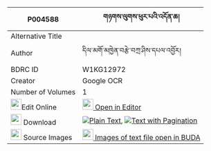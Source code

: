 |P004588|གཉགས་ལུགས་ཕུར་པའི་འདོན་ཆ། 
| --- | --- 
|Alternative Title |
|Author| དིལ་མགོ་མཁྱེན་བརྩེ་བཀྲ་ཤིས་དཔལ་འབྱོར།
|BDRC ID | W1KG12972
|Creator | Google OCR
|Number of Volumes| 1
|<img width="25" src="https://img.icons8.com/color/25/000000/edit-property.png">Edit Online| [<img width="25" src="https://avatars.githubusercontent.com/u/45091458?s=200&v=4"> Open in Editor](http://editor.openpecha.org/P004588)
|<img width="25" src="https://img.icons8.com/fluent/48/000000/download-2.png"/>  Download | [![](https://img.icons8.com/color/20/000000/txt.png)Plain Text](https://github.com/Openpecha/P004588/releases/download/v1/nyak_luk_purpa_i_don_cha_plain_P004588.zip), [![](https://img.icons8.com/color/20/000000/txt.png)Text with Pagination](https://github.com/Openpecha/P004588/releases/download/v1/nyak_luk_purpa_i_don_cha_pages_P004588.zip)
|<img width="25" src="https://img.icons8.com/plasticine/100/000000/pictures-folder.png"/>  Source Images | [<img width="25" src="https://library.bdrc.io/icons/BUDA-small.svg"> Images of text file open in BUDA](https://library.bdrc.io/show/bdr:W1KG12972)